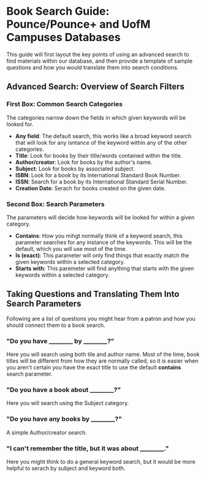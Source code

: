 # Book Search Guide: Pounce/Pounce+ and UofM Campuses Databases
This guide will first layout the key points of using an advanced search to find materials within our database, and then provide a template of sample
questions and how you would translate them into search conditions.  

## Advanced Search: Overview of Search Filters  
### First Box: Common Search Categories  
The categories narrow down the fields in which given keywords will be looked for.  
- **Any field**: The default search, this works like a broad keyword search that will look for any isntance of the keyword within any of the other categories.
- **Title**: Look for books by their title/words contained within the title.
- **Author/creator**: Look for books by the author's name.
- **Subject**: Look for books by associated subject.
- **ISBN**: Look for a book by its International Standard Book Number.
- **ISSN**: Search for a book by its International Standard Serial Number.
- **Creation Date**: Serach for books created on the given date.  

### Second Box: Search Parameters  
The parameters will decide how keywords will be looked for within a given category.  
- **Contains**: How you mihgt normally think of a keyword search, this parameter searches for any instance of the keywords. This will be the default, which you will use most of the time.
- **Is (exact)**: This parameter will only find things that exactly match the given keywords within a selected category.
- **Starts with**: This paremeter will find anything that starts with the given keywords within a selected category.  

## Taking Questions and Translating Them Into Search Parameters  
Following are a list of questions you might hear from a patron and how you should connect them to a book search.  
### "Do you have ________ by ________?"  
Here you will search using both tile and author name. Most of the time, book titles will be different from how they are normally called, so it is easier
when you aren't certain you have the exact title to use the default **contains** search parameter.  

### "Do you have a book about ________?"  
Here you will search using the Subject category.  

### "Do you have any books by ________?"  
A simple Author/creator search.  

### "I can't remember the title, but it was about ________."  
Here you might think to do a general keyword search, but it would be more helpful to serach by subject and keyword both.  

